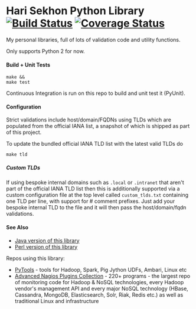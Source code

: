 Hari Sekhon Python Library [![Build Status](https://travis-ci.org/harisekhon/pylib.svg?branch=master)](https://travis-ci.org/harisekhon/pylib) [![Coverage Status](https://coveralls.io/repos/harisekhon/pylib/badge.svg?branch=master&service=github)](https://coveralls.io/github/harisekhon/pylib?branch=master)
==========================

My personal libraries, full of lots of validation code and utility functions.

Only supports Python 2 for now.

#### Build + Unit Tests ####

```
make &&
make test
```

Continuous Integration is run on this repo to build and unit test it (PyUnit).

#### Configuration ####

Strict validations include host/domain/FQDNs using TLDs which are populated from the official IANA list, a snapshot of which is shipped as part of this project.

To update the bundled official IANA TLD list with the latest valid TLDs do
```
make tld
```
##### Custom TLDs #####

If using bespoke internal domains such as ```.local``` or ```.intranet``` that aren't part of the official IANA TLD list then this is additionally supported via a custom configuration file at the top level called ```custom_tlds.txt``` containing one TLD per line, with support for # comment prefixes. Just add your bespoke internal TLD to the file and it will then pass the host/domain/fqdn validations.

#### See Also ####

* [Java version of this library](https://github.com/harisekhon/lib-java)
* [Perl version of this library](https://github.com/harisekhon/lib)

Repos using this library:

* [PyTools](https://github.com/harisekhon/pytools) - tools for Hadoop, Spark, Pig Jython UDFs, Ambari, Linux etc
* [Advanced Nagios Plugins Collection](https://github.com/harisekhon/nagios-plugins) - 220+ programs - the largest repo of monitoring code for Hadoop & NoSQL technologies, every Hadoop vendor's management API and every major NoSQL technology (HBase, Cassandra, MongoDB, Elasticsearch, Solr, Riak, Redis etc.) as well as traditional Linux and infrastructure
